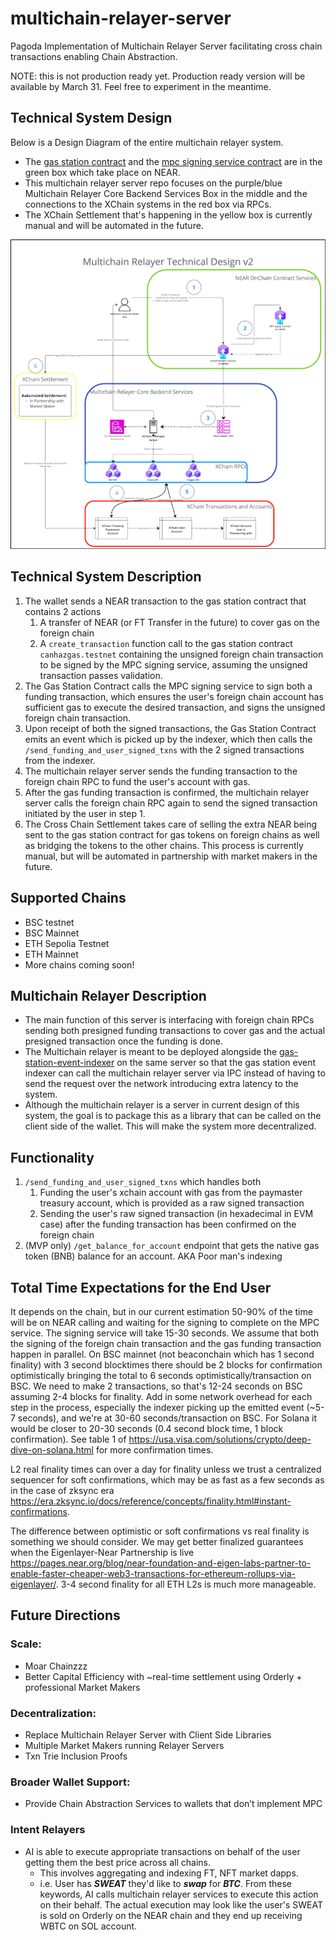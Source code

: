 # multichain-relayer-server
Pagoda Implementation of Multichain Relayer Server facilitating cross chain transactions enabling Chain Abstraction.

NOTE: this is not production ready yet. Production ready version will be available by March 31. Feel free to experiment in the meantime. 

## Technical System Design
Below is a Design Diagram of the entire multichain relayer system.

- The [gas station contract](https://github.com/near/multichain-gas-station-contract) and the [mpc signing service contract](https://github.com/near/mpc-recovery/tree/main/contract) are in the green box which take place on NEAR.
- This multichain relayer server repo focuses on the purple/blue Multichain Relayer Core Backend Services Box in the middle and the connections to the XChain systems in the red box via RPCs.
- The XChain Settlement that's happening in the yellow box is currently manual and will be automated in the future.

![multichain_relayer_technical_design.png](multichain_relayer_technical_design.png)

## Technical System Description
1. The wallet sends a NEAR transaction to the gas station contract that contains 2 actions
   1. A transfer of NEAR (or FT Transfer in the future) to cover gas on the foreign chain
   2. A `create_transaction` function call to the gas station contract `canhazgas.testnet` containing the unsigned foreign chain transaction to be signed by the MPC signing service, assuming the unsigned transaction passes validation.
2. The Gas Station Contract calls the MPC signing service to sign both a funding transaction, which ensures the user's foreign chain account has sufficient gas to execute the desired transaction, and signs the unsigned foreign chain transaction.
3. Upon receipt of both the signed transactions, the Gas Station Contract emits an event which is picked up by the indexer, which then calls the `/send_funding_and_user_signed_txns` with the 2 signed transactions from the indexer.
4. The multichain relayer server sends the funding transaction to the foreign chain RPC to fund the user's account with gas.
5. After the gas funding transaction is confirmed, the multichain relayer server calls the foreign chain RPC again to send the signed transaction initiated by the user in step 1.
6. The Cross Chain Settlement takes care of selling the extra NEAR being sent to the gas station contract for gas tokens on foreign chains as well as bridging the tokens to the other chains. This process is currently manual, but will be automated in partnership with market makers in the future.

## Supported Chains
- BSC testnet
- BSC Mainnet 
- ETH Sepolia Testnet 
- ETH Mainnet 
- More chains coming soon!

## Multichain Relayer Description
- The main function of this server is interfacing with foreign chain RPCs sending both presigned funding transactions to cover gas and the actual presigned transaction once the funding is done. 
- The Multichain relayer is meant to be deployed alongside the [gas-station-event-indexer](https://github.com/near/gas-station-event-indexer) on the same server so that the gas station event indexer can call the multichain relayer server via IPC instead of having to send the request over the network introducing extra latency to the system.
- Although the multichain relayer is a server in current design of this system, the goal is to package this as a library that can be called on the client side of the wallet. This will make the system more decentralized.
 

## Functionality
1. `/send_funding_and_user_signed_txns` which handles both
   1. Funding the user's xchain account with gas from the paymaster treasury account, which is provided as a raw signed transaction
   2. Sending the user's raw signed transaction (in hexadecimal in EVM case) after the funding transaction has been confirmed on the foreign chain
2. (MVP only) `/get_balance_for_account` endpoint that gets the native gas token (BNB) balance for an account. AKA Poor man's indexing

## Total Time Expectations for the End User
It depends on the chain, but in our current estimation 50-90% of the time will be on NEAR calling and waiting for the signing to complete on the MPC service. 
The signing service will take 15-30 seconds. 
We assume that both the signing of the foreign chain transaction and the gas funding transaction happen in parallel. 
On BSC mainnet (not beaconchain which has 1 second finality) with 3 second blocktimes there should be 2 blocks for confirmation optimistically bringing the total to 6 seconds optimistically/transaction on BSC. 
We need to make 2 transactions, so that's 12-24 seconds on BSC assuming 2-4 blocks for finality. Add in some network overhead for each step in the process, especially the indexer picking up the emitted event (~5-7 seconds), and we're at 30-60 seconds/transaction on BSC. 
For Solana it would be closer to 20-30 seconds (0.4 second block time, 1 block confirmation). See table 1 of https://usa.visa.com/solutions/crypto/deep-dive-on-solana.html for more confirmation times. 


L2 real finality times can over a day for finality unless we trust a centralized sequencer for soft confirmations, which may be as fast as a few seconds as in the case of zksync era https://era.zksync.io/docs/reference/concepts/finality.html#instant-confirmations.

The difference between optimistic or soft confirmations vs real finality is something we should consider. We may get better finalized guarantees when the Eigenlayer-Near Partnership is live https://pages.near.org/blog/near-foundation-and-eigen-labs-partner-to-enable-faster-cheaper-web3-transactions-for-ethereum-rollups-via-eigenlayer/. 3-4 second finality for all ETH L2s is much more manageable.

## Future Directions
### Scale:
- Moar Chainzzz
- Better Capital Efficiency with ~real-time settlement using Orderly + professional Market Makers
### Decentralization:
- Replace Multichain Relayer Server with Client Side Libraries
- Multiple Market Makers running Relayer Servers
- Txn Trie Inclusion Proofs
### Broader Wallet Support:
- Provide Chain Abstraction Services to wallets that don’t implement MPC
### Intent Relayers
- AI is able to execute appropriate transactions on behalf of the user getting them the best price across all chains. 
  - This involves aggregating and indexing FT, NFT market dapps.
  - i.e. User has **_SWEAT_** they'd like to **_swap_** for **_BTC_**. From these keywords, AI calls multichain relayer services to execute this action on their behalf. The actual execution may look like the user's SWEAT is sold on Orderly on the NEAR chain and they end up receiving WBTC on SOL account. 


